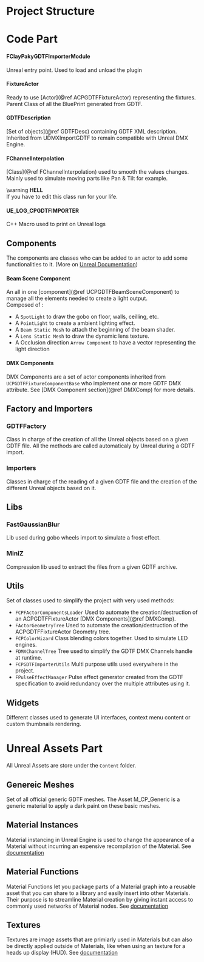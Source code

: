 # Project Structure

# Code Part

#### FClayPakyGDTFImporterModule
Unreal entry point. Used to load and unload the plugin 

#### FixtureActor
Ready to use [Actor](@ref ACPGDTFFixtureActor) representing the fixtures. Parent Class of all the BluePrint generated from GDTF. 

#### GDTFDescription
[Set of objects](@ref GDTFDesc) containing GDTF XML description. Inherited from UDMXImportGDTF to remain compatible with Unreal DMX Engine.

#### FChannelInterpolation
[Class](@ref FChannelInterpolation) used to smooth the values changes. Mainly used to simulate moving parts like Pan & Tilt for example.

\warning
**HELL**<br>
If you have to edit this class run for your life.

#### UE_LOG_CPGDTFIMPORTER
C++ Macro used to print on Unreal logs

## Components
The components are classes who can be added to an actor to add some functionalities to it. (More on [Unreal Documentation](https://docs.unrealengine.com/5.0/en-US/components-in-unreal-engine/))

#### Beam Scene Component
An all in one [component](@ref UCPGDTFBeamSceneComponent) to manage all the elements needed to create a light output.
<br>Composed of :
- A ``SpotLight`` to draw the gobo on floor, walls, ceilling, etc. 
- A ``PointLight`` to create a ambient lighting effect.
- A ``Beam Static Mesh`` to attach the beginning of the beam shader.
- A ``Lens Static Mesh`` to draw the dynamic lens texture.
- A Occlusion direction ``Arrow Component`` to have a vector representing the light direction

#### DMX Components
DMX Components are a set of actor components inherited from ``UCPGDTFFixtureComponentBase`` who implement one or more GDTF DMX attribute.
See [DMX Component section](@ref DMXComp) for more details.

## Factory and Importers

### GDTFFactory
Class in charge of the creation of all the Unreal objects based on a given GDTF file. All the methods are called automaticaly by Unreal during a GDTF import.

### Importers
Classes in charge of the reading of a given GDTF file and the creation of the different Unreal objects based on it.

## Libs

### FastGaussianBlur
Lib used during gobo wheels import to simulate a frost effect.

### MiniZ
Compression lib used to extract the files from a given GDTF archive.

## Utils
Set of classes used to simplify the project with very used methods:
- ``FCPFActorComponentsLoader`` Used to automate the creation/destruction of an ACPGDTFFixtureActor [DMX Components](@ref DMXComp).
- ``FActorGeometryTree`` Used to automate the creation/destruction of the ACPGDTFFixtureActor Geometry tree.
- ``FCPColorWizard`` Class blending colors together. Used to simulate LED engines. 
- ``FDMXChannelTree`` Tree used to simplify the GDTF DMX Channels handle at runtime.
- ``FCPGDTFImporterUtils`` Multi purpose utils used everywhere in the project.  
- ``FPulseEffectManager`` Pulse effect generator created from the GDTF specification to avoid redundancy over the multiple attributes using it.

## Widgets
Different classes used to generate UI interfaces, context menu content or custom thumbnails rendering.

# Unreal Assets Part
All Unreal Assets are store under the ``Content`` folder.

## Genereic Meshes
Set of all official generic GDTF meshes. The Asset M_CP_Generic is a generic material to apply a dark paint on these basic meshes.

## Material Instances
Material instancing in Unreal Engine is used to change the appearance of a Material without incurring an expensive recompilation of the Material. See [documentation](https://docs.unrealengine.com/5.0/en-US/instanced-materials-in-unreal-engine/)

## Material Functions
Material Functions let you package parts of a Material graph into a reusable asset that you can share to a library and easily insert into other Materials. Their purpose is to streamline Material creation by giving instant access to commonly used networks of Material nodes. See [documentation](https://docs.unrealengine.com/5.0/en-US/unreal-engine-material-functions-overview/)

## Textures
Textures are image assets that are primiarly used in Materials but can also be directly applied outside of Materials, like when using an texture for a heads up display (HUD). See [documentation](https://docs.unrealengine.com/5.0/en-US/textures-in-unreal-engine/)
































